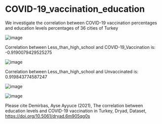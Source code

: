 # COVID-19_vaccination_education
We investigate the correlation between COVID-19 vaccination percentages and education levels percentages of 36 cities of Turkey

![image](https://user-images.githubusercontent.com/8023150/129346852-47f24881-aa39-4df1-aa3c-b28acb03786d.png)


Correlation between Less_than_high_school and COVID-19_Vaccination is: -0.9190079429525275

![image](https://user-images.githubusercontent.com/8023150/129346914-56d6e69b-4532-48e6-a018-7f00b40055d1.png)

Correlation between Less_than_high_school and Unvaccinated is: 0.919843774587247

![image](https://user-images.githubusercontent.com/8023150/129347174-00ed866e-577c-4af0-adeb-e8dede75009a.png)



![image](https://user-images.githubusercontent.com/8023150/129347197-872e9fde-7cb3-4c48-8fe2-96667e387f44.png)

Please cite Demirbas, Ayse Ayyuce (2021), The correlation between education levels and COVID-19 vaccination in Turkey, Dryad, Dataset, https://doi.org/10.5061/dryad.6m905qg0s
